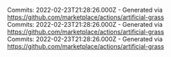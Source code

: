 Commits: 2022-02-23T21:28:26.000Z - Generated via https://github.com/marketplace/actions/artificial-grass
<br>
Commits: 2022-02-23T21:28:26.000Z - Generated via https://github.com/marketplace/actions/artificial-grass
<br>
Commits: 2022-02-23T21:28:26.000Z - Generated via https://github.com/marketplace/actions/artificial-grass
<br>
